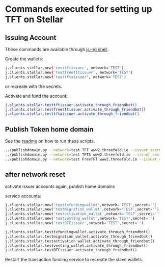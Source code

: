 # Commands executed for setting up TFT  on Stellar

## Issuing Account

These commands are available through [js-ng shell](https://github.com/threefoldtech/js-sdk).

Create the wallets:

```sh
j.clients.stellar.new('testtftissuer', network='TEST')
j.clients.stellar.new('testfreetftissuer', network='TEST')
j.clients.stellar.new('testtftaissuer', network='TEST')
```

or recreate with the secrets.

Activate and fund the account:

```sh
j.clients.stellar.testtftissuer.activate_through_friendbot()
j.clients.stellar.testfreetftissuer.activate_through_friendbot()
j.clients.stellar.testtftaissuer.activate_through_friendbot()
```

## Publish Token home domain

See the [readme](../readme.md) on how to run these scripts.

```sh
../publishdomain.py --network=test TFT www2.threefold.io --issuer_secret=<Issuer secret>
../publishdomain.py --network=test TFTA www2.threefold.io --issuer_secret=<Issuer secret>
../publishdomain.py --network=test FreeTFT www2.threefold.io --issuer_secret=<Issuer secret>
```

## after network reset

activate issuer accounts again, publish home domains

service accounts:

```python
j.clients.stellar.new('testtxfundingwallet',network='TEST',secret='')
j.clients.stellar.new('testmigration_wallet',network='TEST',secret='')
j.clients.stellar.new('testactivation_wallet',network='TEST',secret='')
j.clients.stellar.new('testvesting_wallet',network='TEST',secret='')
j.clients.stellar.new('testBTCissuer',network='TEST',secret='')
```

```python
j.clients.stellar.testtxfundingwallet.activate_through_friendbot()
j.clients.stellar.testmigration_wallet.activate_through_friendbot()
j.clients.stellar.testactivation_wallet.activate_through_friendbot()
j.clients.stellar.testvesting_wallet.activate_through_friendbot()
j.clients.stellar.testBTCissuer.activate_through_friendbot()
```

Restart the transaction funding service to recreate the slave wallets.
